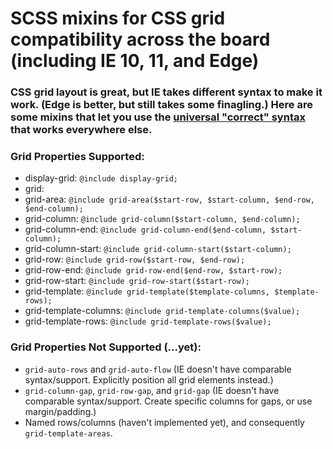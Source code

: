 # SCSS mixins for CSS grid compatibility across the board (including IE 10, 11, and Edge)

### CSS grid layout is great, but IE takes different syntax to make it work. (Edge is better, but still takes some finagling.) Here are some mixins that let you use the [universal "correct" syntax](https://developer.mozilla.org/en-US/docs/Web/CSS/grid) that works everywhere else.

### Grid Properties Supported:
- display-grid: `@include display-grid;`
- grid: 
- grid-area: `@include grid-area($start-row, $start-column, $end-row, $end-column);`
- grid-column: `@include grid-column($start-column, $end-column);`
- grid-column-end: `@include grid-column-end($end-column, $start-column);`
- grid-column-start: `@include grid-column-start($start-column);`
- grid-row: `@include grid-row($start-row, $end-row);`
- grid-row-end: `@include grid-row-end($end-row, $start-row);`
- grid-row-start: `@include grid-row-start($start-row);`
- grid-template: `@include grid-template($template-columns, $template-rows);`
- grid-template-columns: `@include grid-template-columns($value);`
- grid-template-rows: `@include grid-template-rows($value);`


### Grid Properties Not Supported (...yet):
- `grid-auto-rows` and `grid-auto-flow` (IE doesn't have comparable syntax/support. Explicitly position all grid elements instead.)
- `grid-column-gap`, `grid-row-gap`, and `grid-gap` (IE doesn't have comparable syntax/support. Create specific columns for gaps, or use margin/padding.)
- Named rows/columns (haven't implemented yet), and consequently `grid-template-areas`.